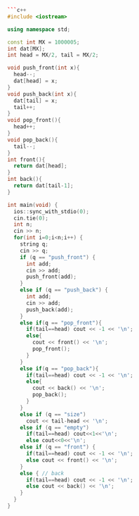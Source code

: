```c++
```c++
#include <iostream>

using namespace std;

const int MX = 1000005;
int dat[MX];
int head = MX/2, tail = MX/2;

void push_front(int x){
  head--;
  dat[head] = x;
}
void push_back(int x){
  dat[tail] = x;
  tail++;
}
void pop_front(){
  head++;
}
void pop_back(){
  tail--;
}
int front(){
  return dat[head];
}
int back(){
  return dat[tail-1];
}

int main(void) {
  ios::sync_with_stdio(0);
  cin.tie(0);
  int n;
  cin >> n;
  for(int i=0;i<n;i++) {
    string q;
    cin >> q;
    if (q == "push_front") {
      int add;
      cin >> add;
      push_front(add);
    }
    else if (q == "push_back") {
      int add;
      cin >> add;
      push_back(add);
    }
    else if(q == "pop_front"){
      if(tail==head) cout << -1 << '\n';
      else{
        cout << front() << '\n';
        pop_front();
      }
    }
    else if(q == "pop_back"){
      if(tail==head) cout << -1 << '\n';
      else{
        cout << back() << '\n';
        pop_back();
      }
    }
    else if (q == "size")
      cout << tail-head << '\n';    
    else if (q == "empty")
      if(tail==head) cout<<1<<'\n';
      else cout<<0<<'\n';
    else if (q == "front") {
      if(tail==head) cout << -1 << '\n';
      else cout << front() << '\n';      
    }
    else { // back
      if(tail==head) cout << -1 << '\n';
      else cout << back() << '\n';      
    }
  }
}
```
```
